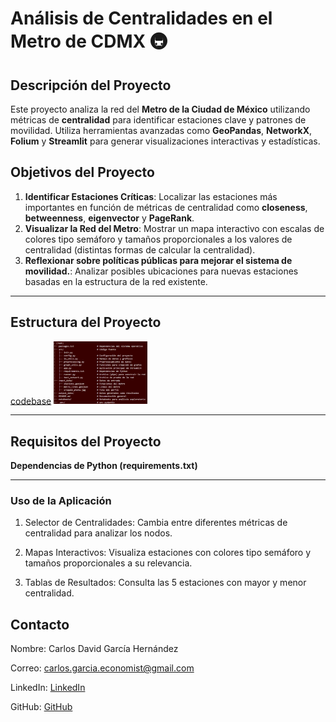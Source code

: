 # **Análisis de Centralidades en el Metro de CDMX** 🚇

## **Descripción del Proyecto**
Este proyecto analiza la red del **Metro de la Ciudad de México** utilizando métricas de **centralidad** para identificar estaciones clave y patrones de movilidad. Utiliza herramientas avanzadas como **GeoPandas**, **NetworkX**, **Folium** y **Streamlit** para generar visualizaciones interactivas y estadísticas.

## **Objetivos del Proyecto**
1. **Identificar Estaciones Críticas**: Localizar las estaciones más importantes en función de métricas de centralidad como **closeness**, **betweenness**, **eigenvector** y **PageRank**.
2. **Visualizar la Red del Metro**: Mostrar un mapa interactivo con escalas de colores tipo semáforo y tamaños proporcionales a los valores de centralidad (distintas formas de calcular la centralidad).
3. **Reflexionar sobre políticas públicas para mejorar el sistema de movilidad.**: Analizar posibles ubicaciones para nuevas estaciones basadas en la estructura de la red existente.

---

## **Estructura del Proyecto**

[codebase](input_data/codebase.jpg)
<img src="input_data/codebase.jpg" alt="codebase" width="150"/>

---

## **Requisitos del Proyecto**
**Dependencias de Python (requirements.txt)**

---
### Uso de la Aplicación

1. Selector de Centralidades: Cambia entre diferentes métricas de centralidad para analizar los nodos.

2. Mapas Interactivos: Visualiza estaciones con colores tipo semáforo y tamaños proporcionales a su relevancia.

3. Tablas de Resultados: Consulta las 5 estaciones con mayor y menor centralidad.


## Contacto

Nombre: Carlos David García Hernández

Correo: [carlos.garcia.economist@gmail.com](mailto:carlos.garcia.economist@gmail.com)

LinkedIn: [LinkedIn](https://www.linkedin.com/in/cgarcia8cg/)

GitHub: [GitHub](https://cgarcia8cg.github.io/)
